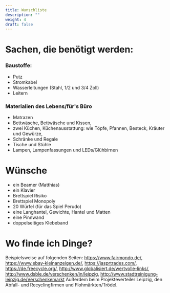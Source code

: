 ```yaml
---
title: Wunschliste
description: ""
weight: 4
draft: false
---
```

# Sachen, die benötigt werden:

### Baustoffe:

- Putz
- Stromkabel
- Wasserleitungen (Stahl, 1/2 und 3/4 Zoll)
- Leitern

### Materialien des Lebens/für's Büro

- Matrazen
- Bettwäsche, Bettwäsche und Kissen,
- zwei Küchen, Küchenausstattung: wie Töpfe, Pfannen, Besteck, Kräuter und Gewürze,
- Schränke und Regale
- Tische und Stühle
- Lampen, Lampenfassungen und LEDs/Glühbirnen

# Wünsche

- ein Beamer (Matthias)
- ein Klavier
- Brettspiel Risiko
- Brettspiel Monopoly
- 20 Würfel (für das Spiel Perudo)
- eine Langhantel, Gewichte, Hantel und Matten
- eine Pinnwand
- doppelseitiges Klebeband

# Wo finde ich Dinge?

Beispielsweise auf folgenden Seiten: https://www.fairmondo.de/, https://www.ebay-kleinanzeigen.de/, https://jasprtrades.com/, https://de.freecycle.org/, http://www.globalisiert.de/wertvolle-links/, http://www.dsble.de/verschenken/in/leipzig, http://www.stadtreinigung-leipzig.de/Verschenkemarkt Außerdem beim Projekteverteiler Leipzig, den Abfall- und Recyclingfirmen und Flohmärkten/Trödel.